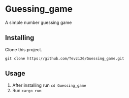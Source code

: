 # Guessing_game
A simple number guessing game

## Installing

Clone this project.

``git clone https://github.com/Tevzi26/Guessing_game.git``

## Usage

1. After installing run ``cd Guessing_game``
2. Run ``cargo run``
